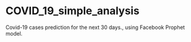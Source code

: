 # COVID_19_simple_analysis
Covid-19 cases prediction for the next 30 days., using Facebook Prophet model.
